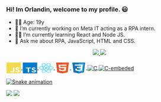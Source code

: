 ### Hi! Im Orlandin, welcome to my profile. 😃

- 🙋‍♂️ Age: 19y
- 🔭 I’m currently working on Meta IT acting as a RPA intern.
- 👨‍💻 I’m currently learning React and Node JS.
- 💬 Ask me about RPA, JavaScript, HTML and CSS.

<div align="center">
  <a href="https://github.com/MateusOrlandinDias">
  <img height="180em" src="https://github-readme-stats.vercel.app/api?username=MateusOrlandinDias&show_icons=true&theme=merko&include_all_commits=true&count_private=true"/>
  <img height="150em" src="https://github-readme-stats.vercel.app/api/top-langs/?username=MateusOrlandinDias&layout=compact&langs_count=7&theme=merko"/>
</div>

<div style="display: inline_block"><br>
  <img align="center" alt="Js" height="30" width="40" src="https://raw.githubusercontent.com/devicons/devicon/master/icons/javascript/javascript-plain.svg">
  <img align="center" alt="Ts" height="30" width="40" src="https://raw.githubusercontent.com/devicons/devicon/master/icons/typescript/typescript-plain.svg">
  <img align="center" alt="React" height="30" width="40" src="https://raw.githubusercontent.com/devicons/devicon/master/icons/react/react-original.svg">
  <img align="center" alt="HTML" height="30" width="40" src="https://raw.githubusercontent.com/devicons/devicon/master/icons/html5/html5-original.svg">
  <img align="center" alt="CSS" height="30" width="40" src="https://raw.githubusercontent.com/devicons/devicon/master/icons/css3/css3-original.svg">
  <img align="center" alt="C" height="30" width="40" src="https://cdn.jsdelivr.net/gh/devicons/devicon/icons/c/c-original.svg" />
  <img align="center" alt="C-embeded" height="30" width="40" src="https://cdn.jsdelivr.net/gh/devicons/devicon/icons/embeddedc/embeddedc-original-wordmark.svg" />

  ![Snake animation](https://github.com/MateusOrlandinDias/MateusOrlandinDias/blob/output/github-contribution-grid-snake.svg)
  
  <a href="https://www.linkedin.com/in/mateus-orlandin-dias/" target="_blank"><img src="https://img.shields.io/badge/-LinkedIn-%230077B5?style=for-the-badge&logo=linkedin&logoColor=white" target="_blank"></a>
  <a href="https://www.instagram.com/mateus_orlandin/" target="_blank"><img src="https://img.shields.io/badge/-Instagram-%23E4405F?style=for-the-badge&logo=instagram&logoColor=white" target="_blank"></a>
</div>
